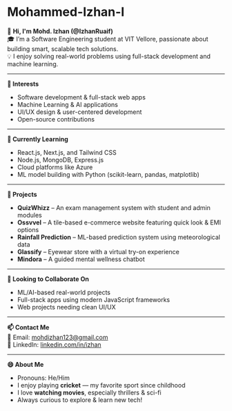# Mohammed-Izhan-I
👋 **Hi, I'm Mohd. Izhan (@IzhanRuaif)**  
🎓 I’m a Software Engineering student at VIT Vellore, passionate about building smart, scalable tech solutions.  
💡 I enjoy solving real-world problems using full-stack development and machine learning.

---

**👀 Interests**  
- Software development & full-stack web apps  
- Machine Learning & AI applications  
- UI/UX design & user-centered development  
- Open-source contributions  

---

**🌱 Currently Learning**  
- React.js, Next.js, and Tailwind CSS  
- Node.js, MongoDB, Express.js  
- Cloud platforms like Azure  
- ML model building with Python (scikit-learn, pandas, matplotlib)

---

**💼 Projects**  
- **QuizWhizz** – An exam management system with student and admin modules  
- **Ossvvel** – A tile-based e-commerce website featuring quick look & EMI options  
- **Rainfall Prediction** – ML-based prediction system using meteorological data  
- **Glassify** – Eyewear store with a virtual try-on experience  
- **Mindora** – A guided mental wellness chatbot

---

**🤝 Looking to Collaborate On**  
- ML/AI-based real-world projects  
- Full-stack apps using modern JavaScript frameworks  
- Web projects needing clean UI/UX

---

**📫 Contact Me**  
📧 Email: mohdizhan123@gmail.com  
💼 LinkedIn: [linkedin.com/in/izhan](https://linkedin.com/in/izhan)

---

**😄 About Me**  
- Pronouns: He/Him  
- I enjoy playing **cricket** — my favorite sport since childhood  
- I love **watching movies**, especially thrillers & sci-fi  
- Always curious to explore & learn new tech!
